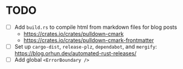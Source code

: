 # TODO

- [ ] Add `build.rs` to compile html from markdown files for blog posts
  - <https://crates.io/crates/pulldown-cmark>
  - <https://crates.io/crates/pulldown-cmark-frontmatter>
- [ ] Set up `cargo-dist`, `release-plz`, `dependabot`, and `mergify`:
      <https://blog.orhun.dev/automated-rust-releases/>
- [ ] Add global `<ErrorBoundary />`
